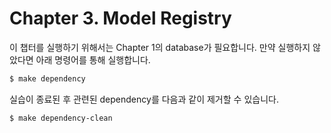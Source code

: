 # Chapter 3. Model Registry

이 챕터를 실행하기 위해서는 Chapter 1의 database가 필요합니다.
만약 실행하지 않았다면 아래 명령어를 통해 실행합니다.

```bash
$ make dependency
```

실습이 종료된 후 관련된 dependency를 다음과 같이 제거할 수 있습니다.
```bash
$ make dependency-clean
```
